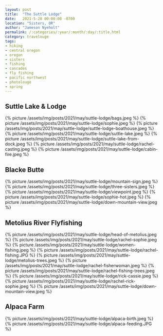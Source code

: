 ```yaml
---
layout: post
title:  "The Suttle Lodge"
date:   2021-5-28 00:00:00 -0700
location: "Sisters, OR"
author: "Jameson Nyeholt"
permalink: /:categories/:year/:month/:day/:title.html
category: travelouge
tags:
- hiking
- central oregon
- oregon
- sisters
- fishing
- cascades
- fly fishing
- pacific northwest
- photolouge
- spring
---
```

## Suttle Lake & Lodge
{% picture /assets/img/posts/2021/may/suttle-lodge/bags.jpeg %}
{% picture /assets/img/posts/2021/may/suttle-lodge/sophie.jpeg %}
{% picture /assets/img/posts/2021/may/suttle-lodge/suttle-lodge-boathouse.jpeg %}
{% picture /assets/img/posts/2021/may/suttle-lodge/suttle-lake.jpeg %}
{% picture /assets/img/posts/2021/may/suttle-lodge/suttle-lake-from-dock.jpeg %}
{% picture /assets/img/posts/2021/may/suttle-lodge/rachel-casting.jpeg %}
{% picture /assets/img/posts/2021/may/suttle-lodge/cabin-fire.jpeg %}
## Blacke Butte
{% picture /assets/img/posts/2021/may/suttle-lodge/mountain-sign.jpeg %}
{% picture /assets/img/posts/2021/may/suttle-lodge/three-sisters.jpeg %}
{% picture /assets/img/posts/2021/may/suttle-lodge/viewpoint.jpeg %}
{% picture /assets/img/posts/2021/may/suttle-lodge/sophie-hot.jpeg %}
{% picture /assets/img/posts/2021/may/suttle-lodge/down-mountain-view.jpeg %}
## Metolius River Flyfishing
{% picture /assets/img/posts/2021/may/suttle-lodge/head-of-metolius.jpeg %}
{% picture /assets/img/posts/2021/may/suttle-lodge/rachel-sophie.jpeg %}
{% picture /assets/img/posts/2021/may/suttle-lodge/women-fishing.jpeg %}
{% picture /assets/img/posts/2021/may/suttle-lodge/rachel-fishing.JPG %}
{% picture /assets/img/posts/2021/may/suttle-lodge/metolius-trees.jpeg %}
{% picture /assets/img/posts/2021/may/suttle-lodge/rachel-fisherwoman.jpeg %}
{% picture /assets/img/posts/2021/may/suttle-lodge/rachel-fishing-trees.jpeg %}
{% picture /assets/img/posts/2021/may/suttle-lodge/rick-cassie.jpeg %}
{% picture /assets/img/posts/2021/may/suttle-lodge/rachel-rick-sophie.jpeg %}
{% picture /assets/img/posts/2021/may/suttle-lodge/down-mountain-view.jpeg %}
## Alpaca Farm
{% picture /assets/img/posts/2021/may/suttle-lodge/alpaca-birth.jpeg %}
{% picture /assets/img/posts/2021/may/suttle-lodge/alpaca-feeding.JPG %}
